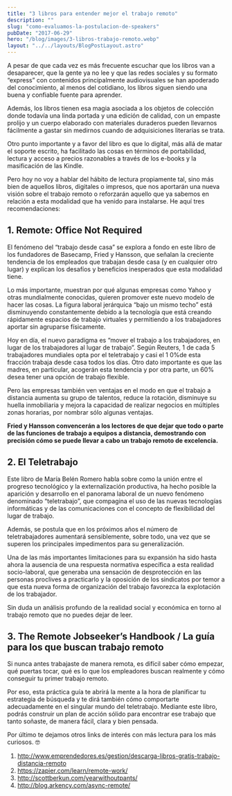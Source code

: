 ```yaml
---
title: "3 libros para entender mejor el trabajo remoto"
description: ""
slug: "como-evaluamos-la-postulacion-de-speakers"
pubDate: "2017-06-29"
hero: "/blog/images/3-libros-trabajo-remoto.webp"
layout: "../../layouts/BlogPostLayout.astro"
---
```


A pesar de que cada vez es más frecuente escuchar que los libros van a desaparecer, que la gente ya no lee y que las redes sociales y su formato “express” con contenidos principalmente audiovisuales se han apoderado del conocimiento, al menos del cotidiano, los libros siguen siendo una buena y confiable fuente para aprender.

Además, los libros tienen esa magia asociada a los objetos de colección donde todavía una linda portada y una edición de calidad, con un empaste prolijo y un cuerpo elaborado con materiales duraderos pueden llevarnos fácilmente a gastar sin medirnos cuando de adquisiciones literarias se trata.

Otro punto importante y a favor del libro es que lo digital, más allá de matar el soporte escrito, ha facilitado las cosas en términos de portabilidad, lectura y acceso a precios razonables a través de los e-books y la masificación de las Kindle.

Pero hoy no voy a hablar del hábito de lectura propiamente tal, sino más bien de aquellos libros, digitales o impresos, que nos aportarán una nueva visión sobre el trabajo remoto o reforzarán aquello que ya sabemos en relación a esta modalidad que ha venido para instalarse. He aquí tres recomendaciones:

## 1. Remote: Office Not Required
El fenómeno del “trabajo desde casa” se explora a fondo en este libro de los fundadores de Basecamp, Fried y Hansson, que señalan la creciente tendencia de los empleados que trabajan desde casa (y en cualquier otro lugar) y explican los desafíos y beneficios inesperados que esta modalidad tiene.

Lo más importante, muestran por qué algunas empresas como Yahoo y otras mundialmente conocidas, quieren promover este nuevo modelo de hacer las cosas. La figura laboral jerárquica “bajo un mismo techo” está disminuyendo constantemente debido a la tecnología que está creando rápidamente espacios de trabajo virtuales y permitiendo a los trabajadores aportar sin agruparse físicamente.

Hoy en día, el nuevo paradigma es “mover el trabajo a los trabajadores, en lugar de los trabajadores al lugar de trabajo”. Según Reuters, 1 de cada 5 trabajadores mundiales opta por el teletrabajo y casi el 1 0%de esta fracción trabaja desde casa todos los días. Otro dato importante es que las madres, en particular, acogerán esta tendencia y por otra parte, un 60% desea tener una opción de trabajo flexible.

Pero las empresas también ven ventajas en el modo en que el trabajo a distancia aumenta su grupo de talentos, reduce la rotación, disminuye su huella inmobiliaria y mejora la capacidad de realizar negocios en múltiples zonas horarias, por nombrar sólo algunas ventajas.

**Fried y Hansson convencerán a los lectores de que dejar que todo o parte de las funciones de trabajo a equipos a distancia, demostrando con precisión cómo se puede llevar a cabo un trabajo remoto de excelencia.**

## 2. El Teletrabajo

Este libro de María Belén Romero habla sobre como la unión entre el progreso tecnológico y la externalización productiva, ha hecho posible la aparición y desarrollo en el panorama laboral de un nuevo fenómeno denominado “teletrabajo”, que compagina el uso de las nuevas tecnologías informáticas y de las comunicaciones con el concepto de flexibilidad del lugar de trabajo.

Además, se postula que en los próximos años el número de teletrabajadores aumentará sensiblemente, sobre todo, una vez que se superen los principales impedimentos para su generalización.

Una de las más importantes limitaciones para su expansión ha sido hasta ahora la ausencia de una respuesta normativa específica a esta realidad socio-laboral, que generaba una sensación de desprotección en las personas proclives a practicarlo y la oposición de los sindicatos por temor a que esta nueva forma de organización del trabajo favorezca la explotación de los trabajador.

Sin duda un análisis profundo de la realidad social y económica en torno al trabajo remoto que no puedes dejar de leer.

## 3. The Remote Jobseeker’s Handbook / La guía para los que buscan trabajo remoto

Si nunca antes trabajaste de manera remota, es difícil saber cómo empezar, qué puertas tocar, qué es lo que los empleadores buscan realmente y cómo conseguir tu primer trabajo remoto.

Por eso, esta práctica guía te abrirá la mente a la hora de planificar tu estrategia de búsqueda y te dirá también cómo comportarte adecuadamente en el singular mundo del teletrabajo. Mediante este libro, podrás construir un plan de acción sólido para encontrar ese trabajo que tanto soñaste, de manera fácil, clara y bien pensada.

Por último te dejamos otros links de interés con más lectura para los más curiosos. 🤓

1. http://www.emprendedores.es/gestion/descarga-libros-gratis-trabajo-distancia-remoto
2.  https://zapier.com/learn/remote-work/
3. http://scottberkun.com/yearwithoutpants/
4. http://blog.arkency.com/async-remote/
